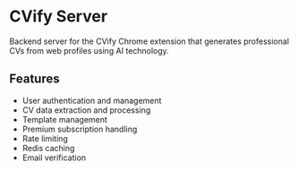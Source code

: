 # CVify Server

Backend server for the CVify Chrome extension that generates professional CVs from web profiles using AI technology.

## Features

- User authentication and management
- CV data extraction and processing
- Template management
- Premium subscription handling
- Rate limiting
- Redis caching
- Email verification